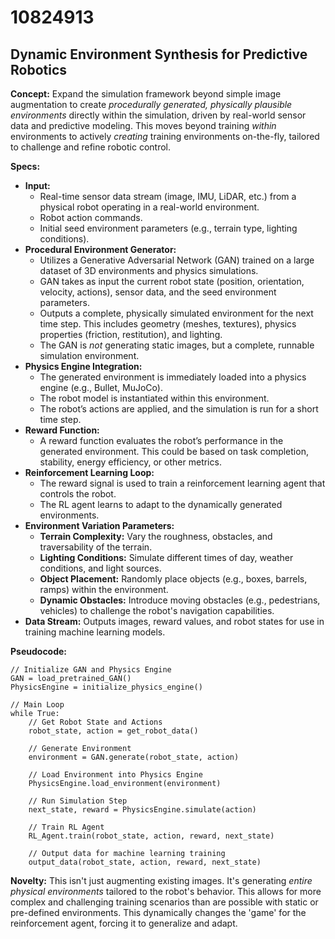 # 10824913

## Dynamic Environment Synthesis for Predictive Robotics

**Concept:** Expand the simulation framework beyond simple image augmentation to create *procedurally generated, physically plausible environments* directly within the simulation, driven by real-world sensor data and predictive modeling. This moves beyond training *within* environments to actively *creating* training environments on-the-fly, tailored to challenge and refine robotic control.

**Specs:**

*   **Input:**
    *   Real-time sensor data stream (image, IMU, LiDAR, etc.) from a physical robot operating in a real-world environment.
    *   Robot action commands.
    *   Initial seed environment parameters (e.g., terrain type, lighting conditions).
*   **Procedural Environment Generator:**
    *   Utilizes a Generative Adversarial Network (GAN) trained on a large dataset of 3D environments and physics simulations.
    *   GAN takes as input the current robot state (position, orientation, velocity, actions), sensor data, and the seed environment parameters.
    *   Outputs a complete, physically simulated environment for the next time step.  This includes geometry (meshes, textures), physics properties (friction, restitution), and lighting.
    *   The GAN is *not* generating static images, but a complete, runnable simulation environment.
*   **Physics Engine Integration:**
    *   The generated environment is immediately loaded into a physics engine (e.g., Bullet, MuJoCo).
    *   The robot model is instantiated within this environment.
    *   The robot’s actions are applied, and the simulation is run for a short time step.
*   **Reward Function:**
    *   A reward function evaluates the robot’s performance in the generated environment. This could be based on task completion, stability, energy efficiency, or other metrics.
*   **Reinforcement Learning Loop:**
    *   The reward signal is used to train a reinforcement learning agent that controls the robot.
    *   The RL agent learns to adapt to the dynamically generated environments.
*   **Environment Variation Parameters:**
    *   **Terrain Complexity:**  Vary the roughness, obstacles, and traversability of the terrain.
    *   **Lighting Conditions:** Simulate different times of day, weather conditions, and light sources.
    *   **Object Placement:**  Randomly place objects (e.g., boxes, barrels, ramps) within the environment.
    *   **Dynamic Obstacles:** Introduce moving obstacles (e.g., pedestrians, vehicles) to challenge the robot's navigation capabilities.
*   **Data Stream:** Outputs images, reward values, and robot states for use in training machine learning models.

**Pseudocode:**

```
// Initialize GAN and Physics Engine
GAN = load_pretrained_GAN()
PhysicsEngine = initialize_physics_engine()

// Main Loop
while True:
    // Get Robot State and Actions
    robot_state, action = get_robot_data()

    // Generate Environment
    environment = GAN.generate(robot_state, action)

    // Load Environment into Physics Engine
    PhysicsEngine.load_environment(environment)

    // Run Simulation Step
    next_state, reward = PhysicsEngine.simulate(action)

    // Train RL Agent
    RL_Agent.train(robot_state, action, reward, next_state)

    // Output data for machine learning training
    output_data(robot_state, action, reward, next_state)
```

**Novelty:**  This isn't just augmenting existing images.  It's generating *entire physical environments* tailored to the robot's behavior. This allows for more complex and challenging training scenarios than are possible with static or pre-defined environments. This dynamically changes the 'game' for the reinforcement agent, forcing it to generalize and adapt.